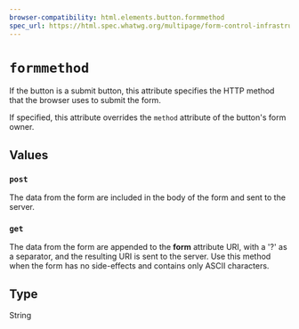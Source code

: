 ```yaml
---
browser-compatibility: html.elements.button.formmethod
spec_url: https://html.spec.whatwg.org/multipage/form-control-infrastructure.html#attr-fs-formmethod
---
```


# `formmethod`

If the button is a submit button, this attribute specifies the HTTP
method that the browser uses to submit the form.

If specified, this attribute overrides the `method` attribute of the
button's form owner.

## Values

### `post`

The data from the form are included in the body of the
form and sent to the server.

### `get`

The data from the form are appended to the **form**
attribute URI, with a '?' as a separator, and the resulting
URI is sent to the server. Use this method when the form has no
side-effects and contains only ASCII characters.

## Type

String
